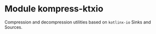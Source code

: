 # Module kompress-ktxio

Compression and decompression utilities based on `kotlinx-io` Sinks and Sources.
